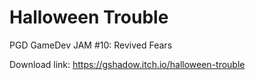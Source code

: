 # Halloween Trouble
PGD GameDev JAM #10: Revived Fears

Download link: https://gshadow.itch.io/halloween-trouble
